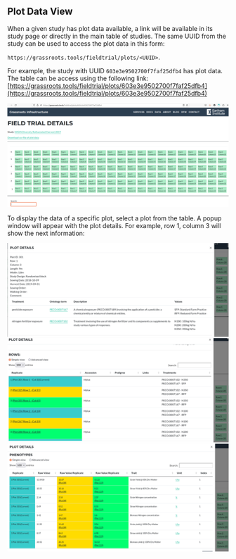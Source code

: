 ## Plot Data View


When a given study has plot data available, a link will be available in its study  page or directly in the main table of studies. The same UUID from the study can be used to access the plot data in this form:

`https://grassroots.tools/fieldtrial/plots/<UUID>`.


For example, the study with UUID `603e3e9502700f7faf25dfb4` has plot data. The table can be access using the following link: [https://grassroots.tools/fieldtrial/plots/603e3e9502700f7faf25dfb4](https://grassroots.tools/fieldtrial/plots/603e3e9502700f7faf25dfb4)


![Plot details](images/3_plot_table.png)


To display the data of a specific plot, select a plot from the table. A popup window will appear with the plot details. For example, row 1, column 3 will show the next information:

![Plot details](images/4_plot_details.png)
![Plot details](images/4_plot_details_B.png)
![Plot details](images/4_plot_details_C.png)

<!--  

From [https://grassroots.tools/fieldtrial/](https://grassroots.tools/fieldtrial/),
select any study to display the its table of general information. 

![Plot view](images/Image_9.png)

Click on each of the plot to view detailed information:

![Plot details](images/Image_10.png)   

Plots can be searched by their content from the search section on the right. Currently it is possible to search the crop accessions within the plot. More search functionalities are being added, *e.g.* phenotype search.

![Search plots](images/Image_11.png)  -->
